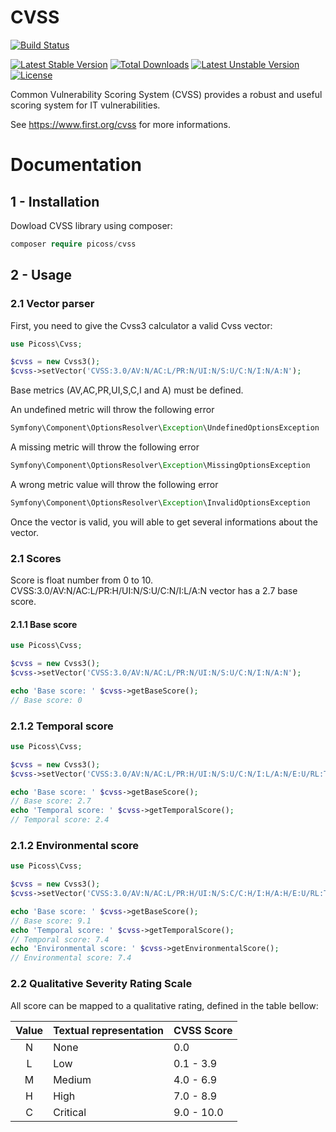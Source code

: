 CVSS
====

[![Build Status](https://travis-ci.org/picoss/cvss.svg?branch=master)](https://travis-ci.org/picoss/cvss)

[![Latest Stable Version](https://poser.pugx.org/picoss/cvss/version)](https://packagist.org/packages/picoss/cvss)
[![Total Downloads](https://poser.pugx.org/picoss/cvss/downloads)](https://packagist.org/packages/picoss/cvss)
[![Latest Unstable Version](https://poser.pugx.org/picoss/cvss/v/unstable)](//packagist.org/packages/picoss/cvss)
[![License](https://poser.pugx.org/picoss/cvss/license)](https://packagist.org/packages/picoss/cvss)

Common Vulnerability Scoring System (CVSS) provides a robust and useful scoring system for IT vulnerabilities.

See https://www.first.org/cvss for more informations.


Documentation
=============

## 1 - Installation

Dowload CVSS library using composer:

```php
composer require picoss/cvss
```

## 2 - Usage

### 2.1 Vector parser

First, you need to give the Cvss3 calculator a valid Cvss vector:

```php
use Picoss\Cvss;

$cvss = new Cvss3();
$cvss->setVector('CVSS:3.0/AV:N/AC:L/PR:N/UI:N/S:U/C:N/I:N/A:N');
```

Base metrics (AV,AC,PR,UI,S,C,I and A) must be defined.

An undefined metric will throw the following error
```php
Symfony\Component\OptionsResolver\Exception\UndefinedOptionsException
```

A missing metric will throw the following error
```php
Symfony\Component\OptionsResolver\Exception\MissingOptionsException
```

A wrong metric value will throw the following error
```php
Symfony\Component\OptionsResolver\Exception\InvalidOptionsException
```

Once the vector is valid, you will able to get several informations about the vector.

### 2.1 Scores

Score is float number from 0 to 10.
CVSS:3.0/AV:N/AC:L/PR:H/UI:N/S:U/C:N/I:L/A:N vector has a 2.7 base score.

#### 2.1.1 Base score

```php
use Picoss\Cvss;

$cvss = new Cvss3();
$cvss->setVector('CVSS:3.0/AV:N/AC:L/PR:N/UI:N/S:U/C:N/I:N/A:N');

echo 'Base score: ' $cvss->getBaseScore();
// Base score: 0
```

### 2.1.2 Temporal score

```php
use Picoss\Cvss;

$cvss = new Cvss3();
$cvss->setVector('CVSS:3.0/AV:N/AC:L/PR:H/UI:N/S:U/C:N/I:L/A:N/E:U/RL:T/RC:C');

echo 'Base score: ' $cvss->getBaseScore();
// Base score: 2.7
echo 'Temporal score: ' $cvss->getTemporalScore();
// Temporal score: 2.4
```

### 2.1.2 Environmental score

```php
use Picoss\Cvss;

$cvss = new Cvss3();
$cvss->setVector('CVSS:3.0/AV:N/AC:L/PR:H/UI:N/S:C/C:H/I:H/A:H/E:U/RL:T/RC:U/CR:H/IR:M/AR:H/MAV:A/MAC:H/MPR:L/MUI:R/MS:U/MC:H/MI:N/MA:L');

echo 'Base score: ' $cvss->getBaseScore();
// Base score: 9.1
echo 'Temporal score: ' $cvss->getTemporalScore();
// Temporal score: 7.4
echo 'Environmental score: ' $cvss->getEnvironmentalScore();
// Environmental score: 7.4
```

### 2.2 Qualitative Severity Rating Scale

All score can be mapped to a qualitative rating, defined in the table bellow:

| Value | Textual representation | CVSS Score |
| :---: | ---------------------- | ---------- |
| N | None | 0.0 |
| L | Low | 0.1 - 3.9 |
| M | Medium | 4.0 - 6.9 |
| H | High | 7.0 - 8.9 |
| C | Critical | 9.0 - 10.0 |

